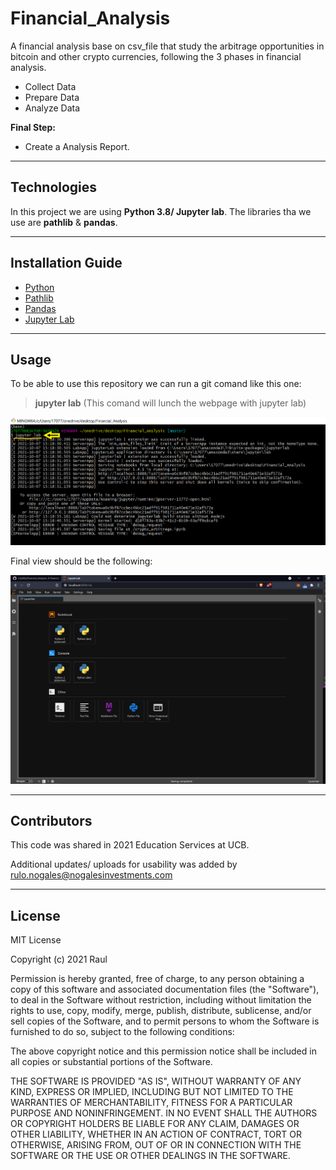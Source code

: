 # Financial_Analysis
A financial analysis base on csv_file that study the arbitrage opportunities in bitcoin and other crypto currencies, 
following the 3 phases in financial analysis. 

- Collect Data 
- Prepare Data
- Analyze Data

**Final Step:**
- Create a Analysis Report.

---

## Technologies
In this project we are using **Python 3.8/ Jupyter lab**. The libraries tha we use are **pathlib** & **pandas**.   

---

## Installation Guide
 
- [Python](https://www.python.org/downloads/)
- [Pathlib](https://docs.python.org/3/library/pathlib.html)
- [Pandas](https://pandas.pydata.org/docs/getting_started/install.html)
- [Jupyter Lab](https://jupyterlab.readthedocs.io/en/stable/getting_started/installation.html)
---

## Usage
To be able to use this repository we can run a git comand like this one: 
> **jupyter lab** (This comand will lunch the webpage with jupyter lab) 

![](https://github.com/rulo96z/Financial_Analysis/blob/master/readme_pics/comando.png?raw=true)

Final view should be the following:

![](https://github.com/rulo96z/Financial_Analysis/blob/master/readme_pics/jupyter%20lab.png?raw=true)

---
## Contributors
This code was shared in 2021 Education Services at UCB. 

Additional updates/ uploads for usability was added by rulo.nogales@nogalesinvestments.com

---

## License
MIT License

Copyright (c) 2021 Raul 

Permission is hereby granted, free of charge, to any person obtaining a copy
of this software and associated documentation files (the "Software"), to deal
in the Software without restriction, including without limitation the rights
to use, copy, modify, merge, publish, distribute, sublicense, and/or sell
copies of the Software, and to permit persons to whom the Software is
furnished to do so, subject to the following conditions:

The above copyright notice and this permission notice shall be included in all
copies or substantial portions of the Software.

THE SOFTWARE IS PROVIDED "AS IS", WITHOUT WARRANTY OF ANY KIND, EXPRESS OR
IMPLIED, INCLUDING BUT NOT LIMITED TO THE WARRANTIES OF MERCHANTABILITY,
FITNESS FOR A PARTICULAR PURPOSE AND NONINFRINGEMENT. IN NO EVENT SHALL THE
AUTHORS OR COPYRIGHT HOLDERS BE LIABLE FOR ANY CLAIM, DAMAGES OR OTHER
LIABILITY, WHETHER IN AN ACTION OF CONTRACT, TORT OR OTHERWISE, ARISING FROM,
OUT OF OR IN CONNECTION WITH THE SOFTWARE OR THE USE OR OTHER DEALINGS IN THE
SOFTWARE.
